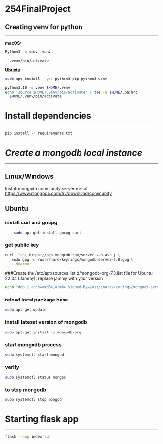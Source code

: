 # 254FinalProject
## Creating venv for python
----

**macOS:**

```bash
Python3 -m venv .venv
```
```bash 
. .venv/bin/activate
```
**Ubuntu**
```bash 
sudo apt install --yes python3-pip python3-venv
```
```bash 
python3.10 -m venv $HOME/.venv
echo 'source $HOME/.venv/bin/activate' | tee -a $HOME/.bashrc
. $HOME/.venv/bin/activate
```



# Install dependencies
---
```bash
pip install -r requirements.txt
```

# *Create a mongodb local instance*
---
## Linux/Windows
Install mongodb community server msi at https://www.mongodb.com/try/download/community
##  **Ubuntu**
### install curl and gnupg
```bash
    sudo apt-get install gnupg curl
```
### get public key
```bash
curl -fsSL https://pgp.mongodb.com/server-7.0.asc | \
   sudo gpg -o /usr/share/keyrings/mongodb-server-7.0.gpg \
   --dearmor
```
###Create the /etc/apt/sources.list.d/mongodb-org-7.0.list file for Ubuntu 22.04 (Jammy): replace jammy with your version

```bash
echo "deb [ arch=amd64,arm64 signed-by=/usr/share/keyrings/mongodb-server-7.0.gpg ] https://repo.mongodb.org/apt/ubuntu jammy/mongodb-org/7.0 multiverse" | sudo tee /etc/apt/sources.list.d/mongodb-org-7.0.list
```
### reload local package base
```bash 
sudo apt-get update
```
### install lateset version of mongodb
```bash 
sudo apt-get install -y mongodb-org
```
### start mongodb process
 ```bash 
 sudo systemctl start mongod
```
### verify
```bash 
sudo systemctl status mongod
```

### to stop mongodb
```bash
sudo systemctl stop mongod
```



# Starting flask app
---
```bash
flask --app index run
```

